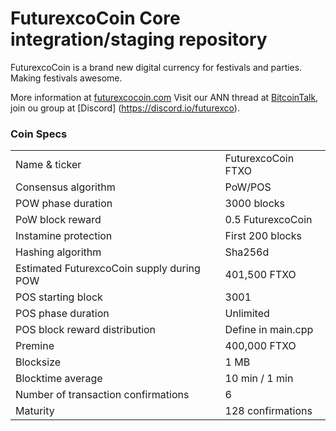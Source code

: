 FuturexcoCoin Core integration/staging repository
=====================================

FuturexcoCoin is a brand new digital currency for festivals and parties.
Making festivals awesome.


More information at [futurexcocoin.com](http://www.futurexcocoin.com) Visit our ANN thread at [BitcoinTalk](https://bitcointalk.org/index.php?topic=5105355), join ou group at [Discord] (https://discord.io/futurexco).

### Coin Specs

<table>
<tr><td>Name & ticker</td><td>FuturexcoCoin FTXO</td></tr>
<tr><td>Consensus algorithm</td><td>PoW/POS</td></tr>
<tr><td>POW phase duration</td><td>3000 blocks</td></tr>
<tr><td>PoW block reward</td><td>0.5 FuturexcoCoin</td></tr>
<tr><td>Instamine protection</td><td>First 200 blocks</td></tr>
<tr><td>Hashing algorithm</td><td>Sha256d</td></tr>
<tr><td>Estimated FuturexcoCoin supply during POW</td><td>401,500 FTXO</td></tr>
<tr><td>POS starting block</td><td>3001</td></tr>
<tr><td>POS phase duration</td><td>Unlimited</td></tr>
<tr><td>POS block reward distribution</td><td>Define in main.cpp</td></tr>
<tr><td>Premine</td><td>400,000 FTXO</td></tr>
<tr><td>Blocksize</td><td>1 MB</td></tr>
<tr><td>Blocktime average</td><td>10 min / 1 min</td></tr>
<tr><td>Number of transaction confirmations</td><td>6</td></tr>
<tr><td>Maturity</td><td>128 confirmations</td></tr>
</table>
